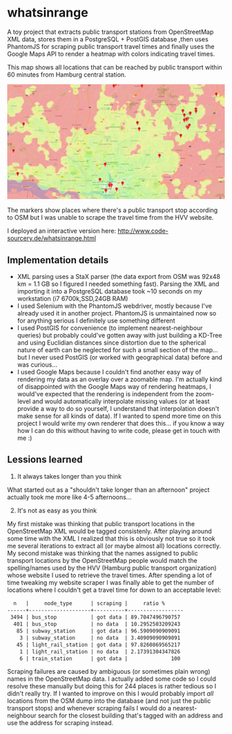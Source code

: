 # whatsinrange
A toy project that extracts public transport stations from OpenStreetMap XML data, stores them in a PostgreSQL + PostGIS database ,then uses PhantomJS for scraping public transport travel times and finally uses the Google Maps API to render a heatmap with colors indicating travel times.

This map shows all locations that can be reached by public transport within 60 minutes from Hamburg central station.

![screenshot](https://github.com/toby1984/whatsinrange/blob/master/screenshot.png?raw=true)

The markers show places where there's a public transport stop according to OSM but I was unable to scrape the travel time from the HVV website.

I deployed an interactive version here: http://www.code-sourcery.de/whatsinrange.html

## Implementation details

- XML parsing uses a StaX parser (the data export from OSM was 92x48 km = 1.1 GB so I figured I needed something fast). Parsing the XML and importing it into a PostgreSQL database took ~10 seconds on my workstation (i7 6700k,SSD,24GB RAM)
- I used Selenium with the PhantomJS webdriver, mostly because I've already used it in another project. PhantomJS is unmaintained now so for anything serious I definitely use something different
- I used PostGIS for convenience (to implement nearest-neighbour queries) but probably could've gotten away with just building a KD-Tree and using Euclidian distances since distortion due to the spherical nature of earth can be neglected for such a small section of the map... but I never used PostGIS (or worked with geographical data) before and was curious...
- I used Google Maps because I couldn't find another easy way of rendering my data as an overlay over a zoomable map. I'm actually kind of disappointed with the Google Maps way of rendering heatmaps, I would've expected that the rendering is independent from the zoom-level and would automatically interpolate missing values (or at least provide a way to do so yourself, I understand that interpolation doesn't make sense for all kinds of data). If I wanted to spend more time on this project I would write my own renderer that does this... if you know a way how I can do this without having to write code, please get in touch with me :)

## Lessions learned

1. It always takes longer than you think

What started out as a "shouldn't take longer than an afternoon" project actually took me more like 4-5 afternoons...

2. It's not as easy as you think

My first mistake was thinking that public transport locations in the OpenStreetMap XML would be tagged consistenly. After playing around some time with the XML I realized that this is obviously not true so it took me several iterations to extract all (or maybe almost all) locations correctly.
My second mistake was thinking that the names assigned to public transport locations by the OpenStreetMap people would match the spelling/names used by the HVV (Hamburg public transport organization) whose website I used to retrieve the travel times. After spending a lot of time tweaking my website scraper I was finally able to get the number of locations where I couldn't get a travel time for down to an acceptable level:

      n   |     node_type      | scraping |     ratio %      
    ------+--------------------+----------+------------------
     3494 | bus_stop           | got data | 89.7047496790757
      401 | bus_stop           | no data  | 10.2952503209243
       85 | subway_station     | got data | 96.5909090909091
        3 | subway_station     | no data  | 3.40909090909091
       45 | light_rail_station | got data | 97.8260869565217
        1 | light_rail_station | no data  | 2.17391304347826
        6 | train_station      | got data |              100

Scraping failures are caused by ambiguous (or sometimes plain wrong) names in the OpenStreetMap data. I actually added some code so I could resolve these manually but doing this for 244 places is rather tedious so I didn't really try.
If I wanted to improve on this I would probably import *all* locations from the OSM dump into the database (and not just the public transport stops) and whenever scraping fails I would do a nearest-neighbour search for the closest building that's tagged with an address and use the address for scraping instead.
